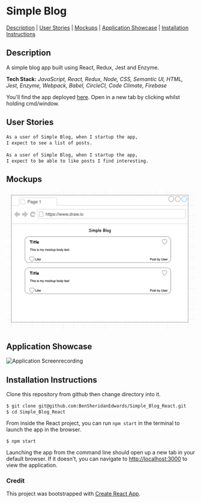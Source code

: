 # Simple Blog

[Description](#description) | [User Stories](#user-stories) | [Mockups](#mockups) | [Application Showcase](#app-showcase) | [Installation Instructions](#installation)

## <a name="description">Description</a>

A simple blog app built using React, Redux, Jest and Enzyme.

**Tech Stack:** *JavaScript, React, Redux, Node, CSS, Semantic UI, HTML, Jest, Enzyme, Webpack, Babel, CircleCI, Code Climate, Firebase*

You'll find the app deployed [here](link). Open in a new tab by clicking whilst holding cmd/window.

## <a name="user-stories">User Stories</a>

```
As a user of Simple Blog, when I startup the app,
I expect to see a list of posts. 

As a user of Simple Blog, when I startup the app,
I expect to be able to like posts I find interesting. 

```

## <a name="mockups">Mockups</a>

![Mockup](https://github.com/BenSheridanEdwards/Simple_Blog_React/blob/master/Images/Mockups/Mockup-PostList.png)

## <a name="app-showcase">Application Showcase</a>

![Application Screenrecording](https://github.com/BenSheridanEdwards/Simple_Blog_React/blob/master/Images/Showcase/SimpleBlog-AppShowcase.gif)

## <a name="installation">Installation Instructions</a>

Clone this repository from github then change directory into it.

```
$ git clone git@github.com:BenSheridanEdwards/Simple_Blog_React.git
$ cd Simple_Blog_React
```

From inside the React project, you can run `npm start` in the terminal to launch the app in the browser.

```
$ npm start
```

Launching the app from the command line should open up a new tab in your default browser. If it doesn't, you can navigate to [http://localhost:3000](http://localhost:3000) to view the application.<br />

### Credit

This project was bootstrapped with [Create React App](https://github.com/facebook/create-react-app).
